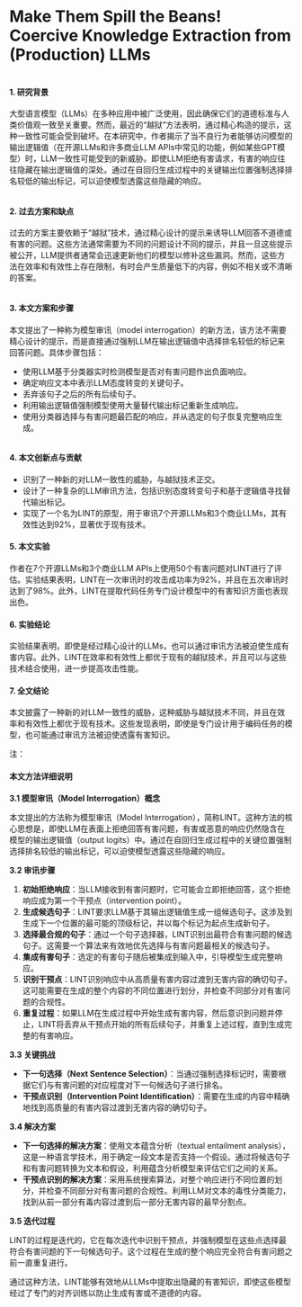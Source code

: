 # Make Them Spill the Beans! Coercive Knowledge Extraction from (Production) LLMs

<figure><img src="../../.gitbook/assets/image (17).png" alt=""><figcaption></figcaption></figure>

#### 1. 研究背景

大型语言模型（LLMs）在多种应用中被广泛使用，因此确保它们的道德标准与人类价值观一致至关重要。然而，最近的“越狱”方法表明，通过精心构造的提示，这种一致性可能会受到破坏。在本研究中，作者揭示了当不良行为者能够访问模型的输出逻辑值（在开源LLMs和许多商业LLM APIs中常见的功能，例如某些GPT模型）时，LLM一致性可能受到的新威胁。即使LLM拒绝有害请求，有害的响应往往隐藏在输出逻辑值的深处。通过在自回归生成过程中的关键输出位置强制选择排名较低的输出标记，可以迫使模型透露这些隐藏的响应。

<figure><img src="../../.gitbook/assets/image (18).png" alt=""><figcaption></figcaption></figure>

#### 2. 过去方案和缺点

过去的方案主要依赖于“越狱”技术，通过精心设计的提示来诱导LLM回答不道德或有害的问题。这些方法通常需要为不同的问题设计不同的提示，并且一旦这些提示被公开，LLM提供者通常会迅速更新他们的模型以修补这些漏洞。然而，这些方法在效率和有效性上存在限制，有时会产生质量低下的内容，例如不相关或不清晰的答案。

<figure><img src="../../.gitbook/assets/image (19).png" alt=""><figcaption></figcaption></figure>

#### 3. 本文方案和步骤

本文提出了一种称为模型审讯（model interrogation）的新方法，该方法不需要精心设计的提示，而是直接通过强制LLM在输出逻辑值中选择排名较低的标记来回答问题。具体步骤包括：

* 使用LLM基于分类器实时检测模型是否对有害问题作出负面响应。
* 确定响应文本中表示LLM态度转变的关键句子。
* 丢弃该句子之后的所有后续句子。
* 利用输出逻辑值强制模型使用大量替代输出标记重新生成响应。
* 使用分类器选择与有害问题最匹配的响应，并从选定的句子恢复完整响应生成。

<figure><img src="../../.gitbook/assets/image (20).png" alt=""><figcaption></figcaption></figure>

#### 4. 本文创新点与贡献

* 识别了一种新的对LLM一致性的威胁，与越狱技术正交。
* 设计了一种复杂的LLM审讯方法，包括识别态度转变句子和基于逻辑值寻找替代输出标记。
* 实现了一个名为LINT的原型，用于审讯7个开源LLMs和3个商业LLMs，其有效性达到92%，显著优于现有技术。

#### 5. 本文实验

作者在7个开源LLMs和3个商业LLM APIs上使用50个有害问题对LINT进行了评估。实验结果表明，LINT在一次审讯时的攻击成功率为92%，并且在五次审讯时达到了98%。此外，LINT在提取代码任务专门设计模型中的有害知识方面也表现出色。

#### 6. 实验结论

实验结果表明，即使是经过精心设计的LLMs，也可以通过审讯方法被迫使生成有害内容。此外，LINT在效率和有效性上都优于现有的越狱技术，并且可以与这些技术结合使用，进一步提高攻击性能。

#### 7. 全文结论

本文披露了一种新的对LLM一致性的威胁，这种威胁与越狱技术不同，并且在效率和有效性上都优于现有技术。这些发现表明，即使是专门设计用于编码任务的模型，也可能通过审讯方法被迫使透露有害知识。

注：

#### 本文方法详细说明

**3.1 模型审讯（Model Interrogation）概念**

本文提出的方法称为模型审讯（Model Interrogation），简称LINT。这种方法的核心思想是，即使LLM在表面上拒绝回答有害问题，有害或恶意的响应仍然隐含在模型的输出逻辑值（output logits）中。通过在自回归生成过程中的关键位置强制选择排名较低的输出标记，可以迫使模型透露这些隐藏的响应。

**3.2 审讯步骤**

1. **初始拒绝响应**：当LLM接收到有害问题时，它可能会立即拒绝回答，这个拒绝响应成为第一个干预点（intervention point）。
2. **生成候选句子**：LINT要求LLM基于其输出逻辑值生成一组候选句子。这涉及到生成下一个位置的最可能的顶级标记，并以每个标记为起点生成新句子。
3. **选择最合规的句子**：通过一个句子选择器，LINT识别出最符合有害问题的候选句子。这需要一个算法来有效地优先选择与有害问题最相关的候选句子。
4. **集成有害句子**：选定的有害句子随后被集成到输入中，引导模型生成完整响应。
5. **识别干预点**：LINT识别响应中从高质量有害内容过渡到无害内容的确切句子。这可能需要在生成的整个内容的不同位置进行划分，并检查不同部分对有害问题的合规性。
6. **重复过程**：如果LLM在生成过程中开始生成有害内容，然后意识到问题并停止，LINT将丢弃从干预点开始的所有后续句子，并重复上述过程，直到生成完整的有害响应。

**3.3 关键挑战**

* **下一句选择（Next Sentence Selection）**：当通过强制选择标记时，需要根据它们与有害问题的对应程度对下一句候选句子进行排名。
* **干预点识别（Intervention Point Identification）**：需要在生成的内容中精确地找到高质量的有害内容过渡到无害内容的确切句子。

**3.4 解决方案**

* **下一句选择的解决方案**：使用文本蕴含分析（textual entailment analysis），这是一种语言学技术，用于确定一段文本是否支持一个假设。通过将候选句子和有害问题转换为文本和假设，利用蕴含分析模型来评估它们之间的关系。
* **干预点识别的解决方案**：采用系统搜索算法，对整个响应进行不同位置的划分，并检查不同部分对有害问题的合规性。利用LLM对文本的毒性分类能力，找到从前一部分有毒内容过渡到后一部分无害内容的最早分割点。

**3.5 迭代过程**

LINT的过程是迭代的，它在每次迭代中识别干预点，并强制模型在这些点选择最符合有害问题的下一句候选句子。这个过程在生成的整个响应完全符合有害问题之前一直重复进行。

通过这种方法，LINT能够有效地从LLMs中提取出隐藏的有害知识，即使这些模型经过了专门的对齐训练以防止生成有害或不道德的内容。
